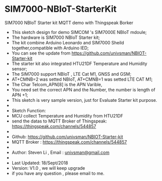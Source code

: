 # SIM7000-NBIoT-StarterKit
SIM7000 NBIoT Starter kit MQTT demo with Thingspeak Borker

 * This sketch design for demo SIMCOM 's SIM7000E NBIoT mdoule;
 * The hardware is SIM7000 NBIoT Starter kit;
 * The kit combine Arduino Leonardo and SIM7000 Sheild together,compatible with Arduino IED;
 * You can see the update from https://github.com/univsman/NBIOT-Starter-kit
 * The starter kit also integrated HTU21DF Temperature and Humidity sensor;
 * The SIM7000 support NBIoT , LTE Cat M1, GNSS and GSM;
 * AT+CMNB=2 was setted NBIoT, AT+CMNB=1 was setted LTE CAT M1;
 * The Char Telcom_APN[8] is the APN Varible,
 * You need set the correct APN and the Number, the number is length of APN +1;
 * This sketch is very sample version, just for Evaluate Starter kit purpose.
 * 
 * Sketch Function:
 * MCU collect Temperature and Humidity from HTU21DF 
 * send the datas to MQTT Broker of Thingspeak: https://thingspeak.com/channels/544857
 *  
 * Github: https://github.com/univsman/NBIOT-Starter-kit
 * MQTT Broker : https://thingspeak.com/channels/544857
 *   
 * Author: Steven Li , Email : univsman@gmail.com
 * 
 * Last Updated: 18/Sept/2018
 * Version: V1.0 , we will keep upgrade
 * if you have any question , please email to me.
